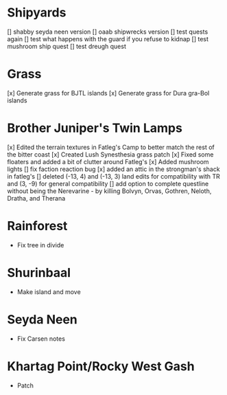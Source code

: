 

Shipyards
=============
[] shabby seyda neen version
[] oaab shipwrecks version
[] test quests again
[] test what happens with the guard if you refuse to kidnap
[] test mushroom ship quest
[] test dreugh quest

Grass
====================
[x] Generate grass for BJTL islands
[x] Generate grass for Dura gra-Bol islands

Brother Juniper's Twin Lamps
=====================
[x] Edited the terrain textures in Fatleg's Camp to better match the rest of the bitter coast
[x] Created Lush Synesthesia grass patch
[x] Fixed some floaters and added a bit of clutter around Fatleg's
[x] Added mushroom lights
[] fix faction reaction bug
[x] added an attic in the strongman's shack in fatleg's
[] deleted (-13, 4) and (-13, 3) land edits for compatibility with TR and (3, -9) for general compatibility
[] add option to complete questline without being the Nerevarine - by killing Bolvyn, Orvas, Gothren, Neloth, Dratha, and Therana

Rainforest
=====================
- Fix tree in divide

Shurinbaal
=====================
- Make island and move

Seyda Neen 
======================
- Fix Carsen notes

Khartag Point/Rocky West Gash
=======================
- Patch

